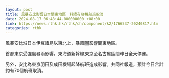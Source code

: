 ```yaml
---
layout: post
title: 風暴安比影響日本關東地區　料續有飛機航班取消
date: 2024-08-17 06:48:44.000000000 +08:00
link: https://news.rthk.hk/rthk/ch/component/k2/1766537-20240817.htm
categories: rthk
---
```


風暴安比沿日本伊豆諸島以東北上，暴風圈影響關東地區。

首都東京受強風暴雨影響。東海道新幹線東京至名古屋區間昨日全天停運。

另外，安比為東京羽田及成田機場起降航班造成影響。共同社報道，預計今日合計約有70個航班取消。
